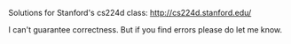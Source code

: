 Solutions for Stanford's cs224d class: http://cs224d.stanford.edu/

I can't guarantee correctness. But if you find errors please do let me know.